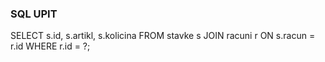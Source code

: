 ### SQL UPIT
SELECT s.id, s.artikl, s.kolicina
FROM stavke s
JOIN racuni r ON s.racun = r.id
WHERE r.id = ?;
